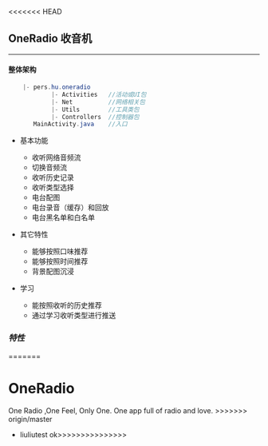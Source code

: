 <<<<<<< HEAD
## OneRadio 收音机

---
#### 整体架构

```java
    |- pers.hu.oneradio
            |- Activities   //活动或UI包
            |- Net          //网络相关包
            |- Utils        //工具类包
            |- Controllers  //控制器包
       MainActivity.java    //入口
```

- 基本功能
  - 收听网络音频流
  - 切换音频流
  - 收听历史记录
  - 收听类型选择
  - 电台配图
  - 电台录音（缓存）和回放
  - 电台黑名单和白名单

- 其它特性
  - 能够按照口味推荐
  - 能够按照时间推荐
  - 背景配图沉浸
- 学习
  - 能按照收听的历史推荐
  - 通过学习收听类型进行推送



### ***特性***
=======
# OneRadio
One Radio ,One Feel, Only One.   One app full of radio and love.
\>>>>>>> origin/master
- liuliutest  ok>>>>>>>>>>>>>>>

